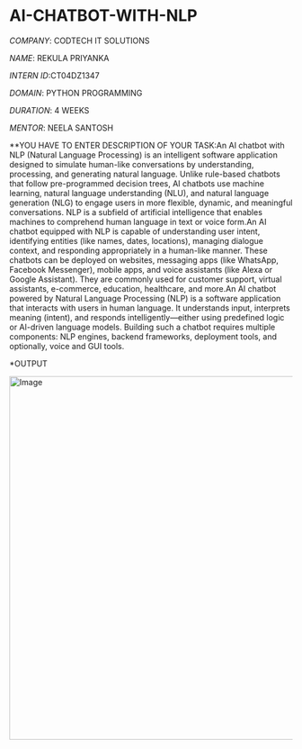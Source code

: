 # AI-CHATBOT-WITH-NLP

*COMPANY*: CODTECH IT SOLUTIONS

*NAME*: REKULA PRIYANKA

*INTERN ID*:CT04DZ1347

*DOMAIN*: PYTHON PROGRAMMING

*DURATION*: 4 WEEKS

*MENTOR*: NEELA SANTOSH

**YOU  HAVE TO ENTER DESCRIPTION OF YOUR TASK:An AI chatbot with NLP (Natural Language Processing) is an intelligent software application designed to simulate human-like conversations by understanding, processing, and generating natural language. Unlike rule-based chatbots that follow pre-programmed decision trees, AI chatbots use machine learning, natural language understanding (NLU), and natural language generation (NLG) to engage users in more flexible, dynamic, and meaningful conversations. NLP is a subfield of artificial intelligence that enables machines to comprehend human language in text or voice form.An AI chatbot equipped with NLP is capable of understanding user intent, identifying entities (like names, dates, locations), managing dialogue context, and responding appropriately in a human-like manner. These chatbots can be deployed on websites, messaging apps (like WhatsApp, Facebook Messenger), mobile apps, and voice assistants (like Alexa or Google Assistant). They are commonly used for customer support, virtual assistants, e-commerce, education, healthcare, and more.An AI chatbot powered by Natural Language Processing (NLP) is a software application that interacts with users in human language. It understands input, interprets meaning (intent), and responds intelligently—either using predefined logic or AI-driven language models. Building such a chatbot requires multiple components: NLP engines, backend frameworks, deployment tools, and optionally, voice and GUI tools.

*OUTPUT

<img width="880" height="646" alt="Image" src="https://github.com/user-attachments/assets/43758148-d1fd-49a0-a40b-bbe85fb502d0" />

